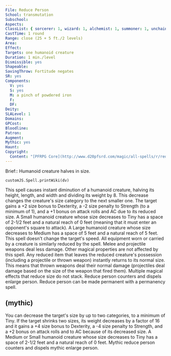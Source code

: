 ```yaml
---
File: Reduce Person
School: transmutation
Subschool: 
Aspects: 
ClassList: { sorcerer: 1, wizard: 1, alchemist: 1, summoner: 1, unchained summoner: 1, witch: 1, magus: 1, bloodrager: 1, occultist: 1, psychic: 1, medium: 1 }
CastTime: 1 round
Range: close (25 + 5 ft./2 levels)
Area: 
Effect: 
Targets: one humanoid creature
Duration: 1 min./level
Dismissible: yes
Shapeable: 
SavingThrow: Fortitude negates
SR: yes
Components:
  V: yes
  S: yes
  M: a pinch of powdered iron
  F: 
  DF: 
Deity: 
SLALevel: 1
Domains: 
GPCost: 
Bloodline: 
Patron: 
Augment: 
Mythic: yes
Haunt: 
Copyright:
  Content: "[PFRPG Core](http://www.d20pfsrd.com/magic/all-spells/r/reduce-person)"
---
```

Brief:: Humanoid creature halves in size.

```dataviewjs
customJS.Spell.printWiki(dv)
```

This spell causes instant diminution of a humanoid creature, halving its height, length, and width and dividing its weight by 8. This decrease changes the creature's size category to the next smaller one. The target gains a +2 size bonus to Dexterity, a -2 size penalty to Strength (to a minimum of 1), and a +1 bonus on attack rolls and AC due to its reduced size.  A Small humanoid creature whose size decreases to Tiny has a space of 2-1/2 feet and a natural reach of 0 feet (meaning that it must enter an opponent's square to attack). A Large humanoid creature whose size decreases to Medium has a space of 5 feet and a natural reach of 5 feet. This spell doesn't change the target's speed.  All equipment worn or carried by a creature is similarly reduced by the spell.  Melee and projectile weapons deal less damage. Other magical properties are not affected by this spell. Any reduced item that leaves the reduced creature's possession (including a projectile or thrown weapon) instantly returns to its normal size. This means that thrown weapons deal their normal damage (projectiles deal damage based on the size of the weapon that fired them).  Multiple magical effects that reduce size do not stack. Reduce person counters and dispels enlarge person.  Reduce person can be made permanent with a permanency spell.


## (mythic)

You can decrease the target's size by up to two categories, to a minimum of Tiny. If the target shrinks two sizes, its weight decreases by a factor of 16 and it gains a +4 size bonus to Dexterity, a -4 size penalty to Strength, and a +2 bonus on attack rolls and to AC because of its decreased size. A Medium or Small humanoid creature whose size decreases to Tiny has a space of 2-1/2 feet and a natural reach of 0 feet. Mythic reduce person counters and dispels mythic enlarge person.

